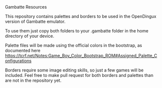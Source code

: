 Gambatte Resources

This repository contains palettes and borders to be used in the OpenDingux version of Gambatte emulator.

To use them just copy both folders to your .gambatte folder in the home directory of your device.

Palette files will be made using the official colors in the bootstrap, as documented here https://tcrf.net/Notes:Game_Boy_Color_Bootstrap_ROM#Assigned_Palette_Configurations

Borders require some image editing skills, so just a few games will be included. Feel free to make pull request for both borders and palettes than are not in the repository yet.
